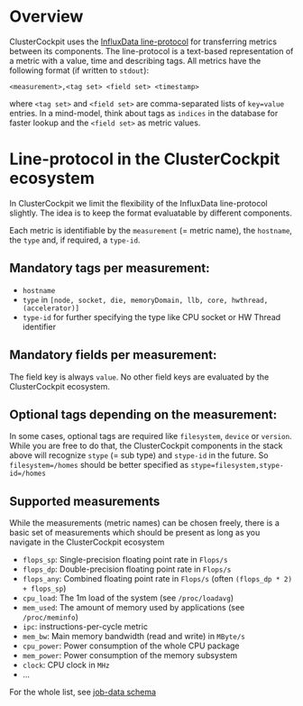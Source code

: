 # Overview

ClusterCockpit uses the [InfluxData line-protocol](https://docs.influxdata.com/influxdb/v2.1/reference/syntax/line-protocol/) for transferring metrics between its components. The line-protocol is a text-based representation of a metric with a value, time and describing tags. All metrics have the following format (if written to `stdout`):

```
<measurement>,<tag set> <field set> <timestamp>
```

where `<tag set>` and `<field set>` are comma-separated lists of `key=value` entries. In a mind-model, think about tags as `indices` in the database for faster lookup and the `<field set>` as metric values.


# Line-protocol in the ClusterCockpit ecosystem

In ClusterCockpit we limit the flexibility of the InfluxData line-protocol slightly. The idea is to keep the format evaluatable by different components.

Each metric is identifiable by the `measurement` (= metric name), the `hostname`, the `type` and, if required, a `type-id`.

## Mandatory tags per measurement:
* `hostname`
* `type` in `[node, socket, die, memoryDomain, llb, core, hwthread, (accelerator)]`
* `type-id` for further specifying the type like CPU socket or HW Thread identifier

## Mandatory fields per measurement:
The field key is always `value`. No other field keys are evaluated by the ClusterCockpit ecosystem.

## Optional tags depending on the measurement:

In some cases, optional tags are required like `filesystem`, `device` or `version`. While you are free to do that, the ClusterCockpit components in the stack above will recognize `stype` (= sub type) and `stype-id` in the future. So `filesystem=/homes` should be better specified as `stype=filesystem,stype-id=/homes`

## Supported measurements

While the measurements (metric names) can be chosen freely, there is a basic set of measurements which should be present as long as you navigate in the ClusterCockpit ecosystem

* `flops_sp`: Single-precision floating point rate in `Flops/s`
* `flops_dp`: Double-precision floating point rate in `Flops/s`
* `flops_any`: Combined floating point rate in `Flops/s` (often `(flops_dp * 2) + flops_sp`)
* `cpu_load`: The 1m load of the system (see `/proc/loadavg`)
* `mem_used`: The amount of memory used by applications (see `/proc/meminfo`)
* `ipc`: instructions-per-cycle metric
* `mem_bw`: Main memory bandwidth (read and write) in `MByte/s`
* `cpu_power`: Power consumption of the whole CPU package
* `mem_power`: Power consumption of the memory subsystem
* `clock`: CPU clock in `MHz`
* ...

For the whole list, see [job-data schema](../../datastructures/job-data.schema.json)
